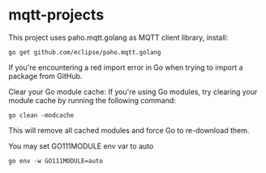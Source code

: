 # mqtt-projects

This project uses paho.mqtt.golang as MQTT client library, install:
```console
go get github.com/eclipse/paho.mqtt.golang
```

If you're encountering a red import error in Go when trying to import a package from GitHub.

Clear your Go module cache: If you're using Go modules, try clearing your module cache by running the following command:
```console
go clean -modcache
```
This will remove all cached modules and force Go to re-download them.

You may set GO111MODULE env var to auto
```console
go env -w GO111MODULE=auto
```
